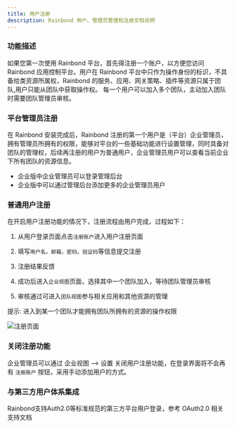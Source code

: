 ```yaml
---
title: 用户注册
description: Rainbond 用户、管理员管理和注册文档说明
---
```


### 功能描述

如果您第一次使用 Rainbond 平台，首先得注册一个账户，以方便您访问 Rainbond 应用控制平台。用户在 Rainbond 平台中只作为操作身份的标识，不具备给类资源所属权，Rainbond 的服务、应用、网关策略、插件等资源只属于团队,用户只能从团队中获取操作权。
每一个用户可以加入多个团队，主动加入团队时需要团队管理员审核。

### 平台管理员注册

在 Rainbond 安装完成后，Rainbond 注册的第一个用户是（平台）企业管理员，拥有管理员所拥有的权限，能够对平台的一些基础功能进行设置管理，同时具备对团队的管理权，后续再注册的用户为普通用户，企业管理员用户可以查看当前企业下所有团队的资源信息。

* 企业版中企业管理员可以登录管理后台
* 企业版中可以通过管理后台添加更多的企业管理员用户


### 普通用户注册

在开启用户注册功能的情况下，注册流程由用户完成，过程如下：

1. 从用户登录页面点击`注册账户`进入用户注册页面

2. 填写`用户名，邮箱，密码，验证码`等信息提交注册

3. 注册结果反馈

4. 成功后进入`企业视图`页面，选择其中一个团队加入，等待团队管理员审核

5. 审核通过可进入`团队视图`参与相关应用和其他资源的管理

提示: 进入到某一个团队才能拥有团队所拥有的资源的操作权限


![注册页面](https://static.goodrain.com/docs/5.6/use-manual/enterprise-manager/enterprise-settings/base/user-register/user-login-2.png)


### 关闭注册功能

企业管理员可以通过 企业视图 --> 设置 关闭用户注册功能，在登录界面将不会再有 `注册账户` 按钮，采用手动添加用户的方式。


### 与第三方用户体系集成

Rainbond支持Auth2.0等标准规范的第三方平台用户登录，参考 OAuth2.0 相关支持文档
